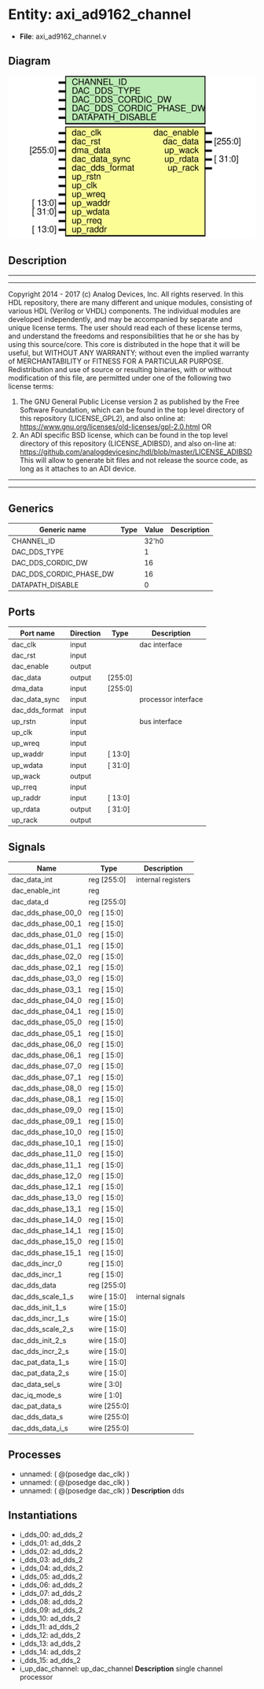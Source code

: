 # Entity: axi_ad9162_channel

- **File**: axi_ad9162_channel.v
## Diagram

![Diagram](axi_ad9162_channel.svg "Diagram")
## Description

***************************************************************************
 ***************************************************************************
 Copyright 2014 - 2017 (c) Analog Devices, Inc. All rights reserved.
 In this HDL repository, there are many different and unique modules, consisting
 of various HDL (Verilog or VHDL) components. The individual modules are
 developed independently, and may be accompanied by separate and unique license
 terms.
 The user should read each of these license terms, and understand the
 freedoms and responsibilities that he or she has by using this source/core.
 This core is distributed in the hope that it will be useful, but WITHOUT ANY
 WARRANTY; without even the implied warranty of MERCHANTABILITY or FITNESS FOR
 A PARTICULAR PURPOSE.
 Redistribution and use of source or resulting binaries, with or without modification
 of this file, are permitted under one of the following two license terms:
   1. The GNU General Public License version 2 as published by the
      Free Software Foundation, which can be found in the top level directory
      of this repository (LICENSE_GPL2), and also online at:
      <https://www.gnu.org/licenses/old-licenses/gpl-2.0.html>
 OR
   2. An ADI specific BSD license, which can be found in the top level directory
      of this repository (LICENSE_ADIBSD), and also on-line at:
      https://github.com/analogdevicesinc/hdl/blob/master/LICENSE_ADIBSD
      This will allow to generate bit files and not release the source code,
      as long as it attaches to an ADI device.
 ***************************************************************************
 ***************************************************************************
 
## Generics

| Generic name            | Type | Value | Description |
| ----------------------- | ---- | ----- | ----------- |
| CHANNEL_ID              |      | 32'h0 |             |
| DAC_DDS_TYPE            |      | 1     |             |
| DAC_DDS_CORDIC_DW       |      | 16    |             |
| DAC_DDS_CORDIC_PHASE_DW |      | 16    |             |
| DATAPATH_DISABLE        |      | 0     |             |
## Ports

| Port name      | Direction | Type    | Description         |
| -------------- | --------- | ------- | ------------------- |
| dac_clk        | input     |         | dac interface       |
| dac_rst        | input     |         |                     |
| dac_enable     | output    |         |                     |
| dac_data       | output    | [255:0] |                     |
| dma_data       | input     | [255:0] |                     |
| dac_data_sync  | input     |         | processor interface |
| dac_dds_format | input     |         |                     |
| up_rstn        | input     |         | bus interface       |
| up_clk         | input     |         |                     |
| up_wreq        | input     |         |                     |
| up_waddr       | input     | [ 13:0] |                     |
| up_wdata       | input     | [ 31:0] |                     |
| up_wack        | output    |         |                     |
| up_rreq        | input     |         |                     |
| up_raddr       | input     | [ 13:0] |                     |
| up_rdata       | output    | [ 31:0] |                     |
| up_rack        | output    |         |                     |
## Signals

| Name               | Type            | Description         |
| ------------------ | --------------- | ------------------- |
| dac_data_int       | reg     [255:0] | internal registers  |
| dac_enable_int     | reg             |                     |
| dac_data_d         | reg     [255:0] |                     |
| dac_dds_phase_00_0 | reg     [ 15:0] |                     |
| dac_dds_phase_00_1 | reg     [ 15:0] |                     |
| dac_dds_phase_01_0 | reg     [ 15:0] |                     |
| dac_dds_phase_01_1 | reg     [ 15:0] |                     |
| dac_dds_phase_02_0 | reg     [ 15:0] |                     |
| dac_dds_phase_02_1 | reg     [ 15:0] |                     |
| dac_dds_phase_03_0 | reg     [ 15:0] |                     |
| dac_dds_phase_03_1 | reg     [ 15:0] |                     |
| dac_dds_phase_04_0 | reg     [ 15:0] |                     |
| dac_dds_phase_04_1 | reg     [ 15:0] |                     |
| dac_dds_phase_05_0 | reg     [ 15:0] |                     |
| dac_dds_phase_05_1 | reg     [ 15:0] |                     |
| dac_dds_phase_06_0 | reg     [ 15:0] |                     |
| dac_dds_phase_06_1 | reg     [ 15:0] |                     |
| dac_dds_phase_07_0 | reg     [ 15:0] |                     |
| dac_dds_phase_07_1 | reg     [ 15:0] |                     |
| dac_dds_phase_08_0 | reg     [ 15:0] |                     |
| dac_dds_phase_08_1 | reg     [ 15:0] |                     |
| dac_dds_phase_09_0 | reg     [ 15:0] |                     |
| dac_dds_phase_09_1 | reg     [ 15:0] |                     |
| dac_dds_phase_10_0 | reg     [ 15:0] |                     |
| dac_dds_phase_10_1 | reg     [ 15:0] |                     |
| dac_dds_phase_11_0 | reg     [ 15:0] |                     |
| dac_dds_phase_11_1 | reg     [ 15:0] |                     |
| dac_dds_phase_12_0 | reg     [ 15:0] |                     |
| dac_dds_phase_12_1 | reg     [ 15:0] |                     |
| dac_dds_phase_13_0 | reg     [ 15:0] |                     |
| dac_dds_phase_13_1 | reg     [ 15:0] |                     |
| dac_dds_phase_14_0 | reg     [ 15:0] |                     |
| dac_dds_phase_14_1 | reg     [ 15:0] |                     |
| dac_dds_phase_15_0 | reg     [ 15:0] |                     |
| dac_dds_phase_15_1 | reg     [ 15:0] |                     |
| dac_dds_incr_0     | reg     [ 15:0] |                     |
| dac_dds_incr_1     | reg     [ 15:0] |                     |
| dac_dds_data       | reg     [255:0] |                     |
| dac_dds_scale_1_s  | wire [ 15:0]    | internal signals    |
| dac_dds_init_1_s   | wire [ 15:0]    |                     |
| dac_dds_incr_1_s   | wire [ 15:0]    |                     |
| dac_dds_scale_2_s  | wire [ 15:0]    |                     |
| dac_dds_init_2_s   | wire [ 15:0]    |                     |
| dac_dds_incr_2_s   | wire [ 15:0]    |                     |
| dac_pat_data_1_s   | wire [ 15:0]    |                     |
| dac_pat_data_2_s   | wire [ 15:0]    |                     |
| dac_data_sel_s     | wire [  3:0]    |                     |
| dac_iq_mode_s      | wire [  1:0]    |                     |
| dac_pat_data_s     | wire [255:0]    |                     |
| dac_dds_data_s     | wire [255:0]    |                     |
| dac_dds_data_i_s   | wire [255:0]    |                     |
## Processes
- unnamed: ( @(posedge dac_clk) )
- unnamed: ( @(posedge dac_clk) )
- unnamed: ( @(posedge dac_clk) )
**Description**
dds

## Instantiations

- i_dds_00: ad_dds_2
- i_dds_01: ad_dds_2
- i_dds_02: ad_dds_2
- i_dds_03: ad_dds_2
- i_dds_04: ad_dds_2
- i_dds_05: ad_dds_2
- i_dds_06: ad_dds_2
- i_dds_07: ad_dds_2
- i_dds_08: ad_dds_2
- i_dds_09: ad_dds_2
- i_dds_10: ad_dds_2
- i_dds_11: ad_dds_2
- i_dds_12: ad_dds_2
- i_dds_13: ad_dds_2
- i_dds_14: ad_dds_2
- i_dds_15: ad_dds_2
- i_up_dac_channel: up_dac_channel
**Description**
single channel processor

